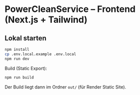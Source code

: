 
# PowerCleanService – Frontend (Next.js + Tailwind)

## Lokal starten
```bash
npm install
cp .env.local.example .env.local
npm run dev
```
Build (Static Export):
```bash
npm run build
```
Der Build liegt dann im Ordner `out/` (für Render Static Site).
